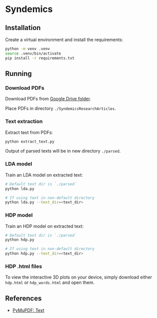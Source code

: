# Syndemics

## Installation

Create a virtual environment and install the requirements:

```sh
python -m venv .venv
source .venv/bin/activate
pip install -r requirements.txt
```

## Running 

### Download PDFs

Download PDFs from [Google Drive folder]("https://drive.google.com/drive/folders/1iXGcp-935YK8L27EFt5YzA_Wx1R9AOzd").

Place PDFs in directory `./SyndemicsResearchArticles`.

### Text extraction

Extract text from PDFs:

```sh
python extract_text.py
```

Output of parsed texts will be in new directory `./parsed`.

### LDA model

Train an LDA model on extracted text:

```sh
# Default text dir is `./parsed`
python lda.py

# If using text in non-default directory
python lda.py --text_dir=<text_dir>
```

### HDP model

Train an HDP model on extracted text:

```sh
# Default text dir is `./parsed`
python hdp.py

# If using text in non-default directory
python hdp.py --text_dir=<text_dir>
```

### HDP .html files
To view the interactive 3D plots on your device, simply download either `hdp.html` or `hdp_words.html` and open them.

## References

- [PyMuPDF: Text](https://pymupdf.readthedocs.io/en/latest/recipes-text.html#)
